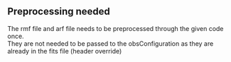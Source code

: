 ## Preprocessing needed
The rmf file and arf file needs to be preprocessed through the given code once.   
They are not needed to be passed to the obsConfiguration as they are already in the fits file (header override)   
